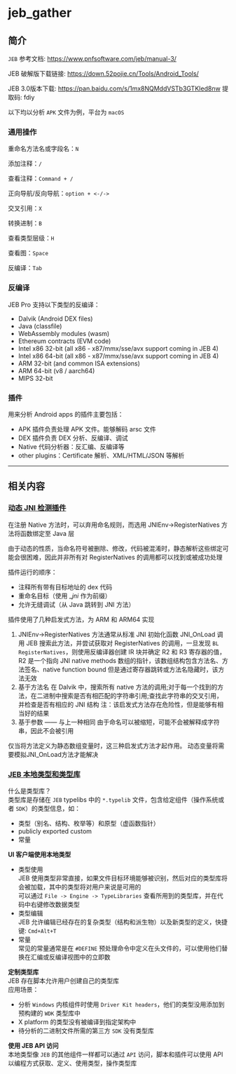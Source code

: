# jeb_gather

## 简介
``JEB`` 参考文档: https://www.pnfsoftware.com/jeb/manual-3/

JEB 破解版下载链接: https://down.52pojie.cn/Tools/Android_Tools/

JEB 3.0版本下载: https://pan.baidu.com/s/1mx8NQMddVSTb3GTKIed8nw 提取码: fdiy

以下均以分析 ``APK`` 文件为例，平台为 ``macOS``
### 通用操作
重命名方法名或字段名：``N``

添加注释：``/``

查看注释：``Command + /``

正向导航/反向导航：``option + <-/->``

交叉引用：``X``

转换进制：``B``

查看类型层级：``H``

查看图：``Space``

反编译：``Tab``

### 反编译
JEB Pro 支持以下类型的反编译：
- Dalvik (Android DEX files)
- Java (classfile)
- WebAssembly modules (wasm)
- Ethereum contracts (EVM code)
- Intel x86 32-bit (all x86 - x87/mmx/sse/avx support coming in JEB 4)
- Intel x86 64-bit (all x86 - x87/mmx/sse/avx support coming in JEB 4)
- ARM 32-bit (and common ISA extensions)
- ARM 64-bit (v8 / aarch64)
- MIPS 32-bit

### 插件
用来分析 Android apps 的插件主要包括：
- APK 插件负责处理 APK 文件。能够解码 arsc 文件
- DEX 插件负责 DEX 分析、反编译、调试
- Native 代码分析器：反汇编、反编译等
- other plugins：Certificate 解析、XML/HTML/JSON 等解析


---
## 相关内容
### [动态 JNI 检测插件](https://github.com/pnfsoftware/jnihelper)  
在注册 Native 方法时，可以弃用命名规则，而选用 JNIEnv->RegisterNatives 方法将函数绑定至 Java 层

由于动态的性质，当命名符号被删除、修改，代码被混淆时，静态解析这些绑定可能会很困难，因此并非所有对 RegisterNatives 的调用都可以找到或被成功处理

插件运行的顺序：
- 注释所有带有目标地址的 dex 代码
- 重命名目标（使用 __jni_ 作为前缀）
- 允许无缝调试（从 Java 跳转到 JNI 方法）

插件使用了几种启发式方法，为 ARM 和 ARM64 实现
1. JNIEnv->RegisterNatives 方法通常从标准 JNI 初始化函数 JNI_OnLoad 调用
    JEB 搜索此方法，并尝试获取对 RegisterNatives 的调用，一旦发现 ``BL RegisterNatives``，则使用反编译器创建 IR 块并确定 R2 和 R3 寄存器的值，R2 是一个指向 JNI native methods 数组的指针，该数组结构包含方法名、方法签名、native function bound
    但是通过寄存器跳转或方法名隐藏时，该方法无效
2. 基于方法名
   在 Dalvik 中，搜索所有 native 方法的调用;对于每一个找到的方法，在二进制中搜索是否有相匹配的字符串引用;查找此字符串的交叉引用，并检查是否有相应的 JNI 结构
   注：该启发式方法存在危险性，但是能够有相当好的结果
3. 基于参数 —— 与上一种相同
   由于命名可以被缩短，可能不会被解释成字符串，因此不会被引用

仅当将方法定义为静态数组变量时，这三种启发式方法才起作用。 动态变量将需要模拟JNI_OnLoad方法才能解决

### [JEB 本地类型和类型库](https://www.pnfsoftware.com/blog/native-types-and-typelibs-with-jeb/)  
什么是类型库？  
类型库是存储在 ``JEB`` typelibs 中的 ``*.typelib`` 文件，包含给定组件（操作系统或者 ``SDK``）的类型信息，如：
- 类型（别名、结构、枚举等）和原型（虚函数指针）
- publicly exported custom  
- 常量

**UI 客户端使用本地类型**
- 类型使用  
    JEB 使用类型非常直接，如果文件目标环境能够被识别，然后对应的类型库将会被加载，其中的类型将对用户来说是可用的  
    可以通过 ``File -> Engine -> TypeLibraries`` 查看所用到的类型库，并在代码中右键修改数据类型
- 类型编辑  
    JEB 允许编辑已经存在的复杂类型（结构和派生物）以及新类型的定义，快捷键: ``Cmd+Alt+T``
- 常量  
    常见的常量通常是在 ``#DEFINE`` 预处理命令中定义在头文件的，可以使用他们替换在汇编或反编译视图中的立即数

**定制类型库**  
JEB 存在脚本允许用户创建自己的类型库  
应用场景：
- 分析 ``Windows`` 内核组件时使用 ``Driver Kit headers``，他们的类型没用添加到预构建的 ``WDK`` 类型库中
- X platform 的类型没有被编译到指定架构中
- 待分析的二进制文件所需的第三方 ``SDK`` 没有类型库

**使用 JEB API 访问**  
本地类型像 ``JEB`` 的其他组件一样都可以通过 ``API`` 访问，脚本和插件可以使用 API 以编程方式获取、定义、使用类型，操作类型库


